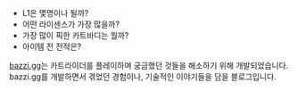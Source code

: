 - L1은 몇명이나 될까?
- 어떤 라이센스가 가장 많을까?
- 가장 많이 픽한 카트바디는 뭘까?
- 아이템 전 전적은?

[bazzi.gg](https://bazzi.gg)는 카트라이더를 플레이하며 궁금했던 것들을 해소하기 위해 개발되었습니다.  
bazzi.gg를 개발하면서 겪었던 경험이나, 기술적인 이야기들을 담을 블로그입니다.
